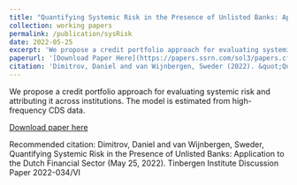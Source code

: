 ```yaml
---
title: "Quantifying Systemic Risk in the Presence of Unlisted Banks: Application to the Dutch Financial Sector "
collection: working papers
permalink: /publication/sysRisk
date: 2022-05-25
excerpt: 'We propose a credit portfolio approach for evaluating systemic risk and attributing it across institutions. The model is estimated from high-frequency CDS data. The approach captures risks from privately held institutions and cooperative banks, extending approaches that rely on information from the public equity market. We account for correlated losses between the institutions, overcoming a modeling weakness in earlier studies. A latent risk factor with heterogeneous exposures fitted on the implied default probabilities quantifies the potential for joint distress and losses. We apply the model to a universe of Dutch banks and insurers.'
paperurl: '[Download Paper Here](https://papers.ssrn.com/sol3/papers.cfm?abstract_id=4122258)'
citation: 'Dimitrov, Daniel and van Wijnbergen, Sweder (2022). &quot;Quantifying Systemic Risk in the Presence of Unlisted Banks: Application to the Dutch Financial Sector 2.&quot; <i>Tinbergen Institute Discussion Paper 2022-034/VI</i>. 1(2).'
---
```

We propose a credit portfolio approach for evaluating systemic risk and attributing it across institutions. The model is estimated from high-frequency CDS data. 

[Download paper here](https://papers.ssrn.com/sol3/papers.cfm?abstract_id=4122258)

Recommended citation: Dimitrov, Daniel and van Wijnbergen, Sweder, Quantifying Systemic Risk in the Presence of Unlisted Banks: Application to the Dutch Financial Sector (May 25, 2022). Tinbergen Institute Discussion Paper 2022-034/VI
